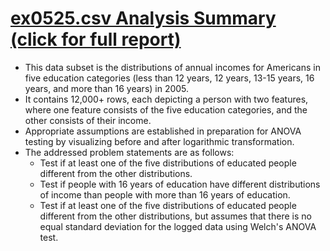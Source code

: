 # [ex0525.csv Analysis Summary (click for full report)](ex0525_ANALYSIS.pdf)
- This data subset is the distributions of annual incomes for Americans in five education categories (less than 12 years, 12 years, 13-15 years, 16 years, and more than 16 years) in 2005.
- It contains 12,000+ rows, each depicting a person with two features, where one feature consists of the five education categories, and the other consists of their income.
- Appropriate assumptions are established in preparation for ANOVA testing by visualizing before and after logarithmic transformation.
- The addressed problem statements are as follows:
  - Test if at least one of the five distributions of educated people different from the other distributions.
  - Test if people with 16 years of education have different distributions of income than people with more than 16 years of education.
  - Test if at least one of the five distributions of educated people different from the other distributions, but assumes that there is no equal standard deviation for the logged data using Welch's ANOVA test.
